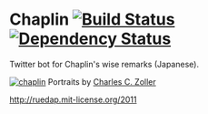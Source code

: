 # Chaplin [![Build Status](https://travis-ci.org/ruedap/chaplin.svg?branch=master)](https://travis-ci.org/ruedap/chaplin) [![Dependency Status](http://img.shields.io/gemnasium/ruedap/chaplin.svg?style=flat)](https://gemnasium.com/ruedap/chaplin)

Twitter bot for Chaplin's wise remarks (Japanese).

[![chaplin](https://dl.dropboxusercontent.com/u/281168/images/github-chaplin-readme.jpg)](https://twitter.com/chaplin_bot)
Portraits by [Charles C. Zoller](http://drnorth.wordpress.com/2011/04/16/picture-of-the-week-73-charlie-chaplin-colour-portraits-by-charles-c-zoller/)

http://ruedap.mit-license.org/2011
